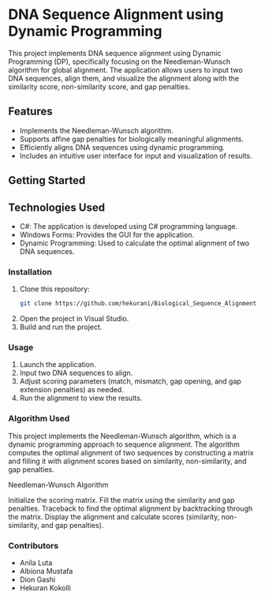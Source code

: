 # DNA Sequence Alignment using Dynamic Programming

This project implements DNA sequence alignment using Dynamic Programming (DP), specifically focusing on the Needleman-Wunsch algorithm for global alignment. The application allows users to input two DNA sequences, align them, and visualize the alignment along with the similarity score, non-similarity score, and gap penalties.

## Features

- Implements the Needleman-Wunsch algorithm.
- Supports affine gap penalties for biologically meaningful alignments.
- Efficiently aligns DNA sequences using dynamic programming.
- Includes an intuitive user interface for input and visualization of results.

## Getting Started

## Technologies Used

- C#: The application is developed using C# programming language.
- Windows Forms: Provides the GUI for the application.
- Dynamic Programming: Used to calculate the optimal alignment of two DNA sequences.

### Installation

1. Clone this repository:
   ```bash
   git clone https://github.com/hekurani/Biological_Sequence_Alignment_Using_Dynamic_Programming_Grupi26.git
2. Open the project in Visual Studio.
3. Build and run the project.

### Usage

1. Launch the application.
2. Input two DNA sequences to align.
3. Adjust scoring parameters (match, mismatch, gap opening, and gap extension penalties) as needed.
4. Run the alignment to view the results.

### Algorithm Used

This project implements the Needleman-Wunsch algorithm, which is a dynamic programming approach to sequence alignment. The algorithm computes the optimal alignment of two sequences by constructing a matrix and filling it with alignment scores based on similarity, non-similarity, and gap penalties.

Needleman-Wunsch Algorithm

Initialize the scoring matrix.
Fill the matrix using the similarity and gap penalties.
Traceback to find the optimal alignment by backtracking through the matrix.
Display the alignment and calculate scores (similarity, non-similarity, and gap penalties).

### Contributors

* Anila Luta
* Albiona Mustafa
* Dion Gashi
* Hekuran Kokolli
